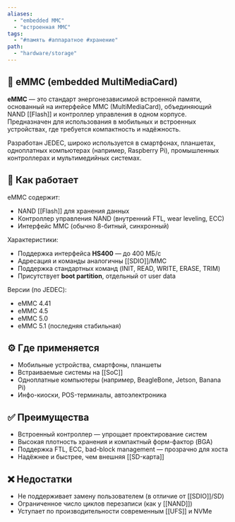 ```yaml
---
aliases:
  - "embedded MMC"
  - "встроенная MMC"
tags:
  - "#память #аппаратное #хранение"
path:
  - "hardware/storage"
---
```


## 📌 eMMC (embedded MultiMediaCard)

**eMMC** — это стандарт энергонезависимой встроенной памяти, основанный на интерфейсе MMC (MultiMediaCard), объединяющий NAND [[Flash]] и контроллер управления в одном корпусе.  
Предназначен для использования в мобильных и встроенных устройствах, где требуется компактность и надёжность.

Разработан JEDEC, широко используется в смартфонах, планшетах, одноплатных компьютерах (например, Raspberry Pi), промышленных контроллерах и мультимедийных системах.

## 🧠 Как работает

eMMC содержит:

- NAND [[Flash]] для хранения данных
- Контроллер управления NAND (внутренний FTL, wear leveling, ECC)
- Интерфейс MMC (обычно 8-битный, синхронный)

Характеристики:

- Поддержка интерфейса **HS400** — до 400 МБ/с
- Адресация и команды аналогичны [[SDIO]]/MMC
- Поддержка стандартных команд (INIT, READ, WRITE, ERASE, TRIM)
- Присутствует **boot partition**, отдельный от user data

Версии (по JEDEC):

- eMMC 4.41
- eMMC 4.5
- eMMC 5.0
- eMMC 5.1 (последняя стабильная)

## ⚙️ Где применяется

- Мобильные устройства, смартфоны, планшеты
- Встраиваемые системы на [[SoC]]
- Одноплатные компьютеры (например, BeagleBone, Jetson, Banana Pi)
- Инфо-киоски, POS-терминалы, автоэлектроника

## ✅ Преимущества

- Встроенный контроллер — упрощает проектирование систем
- Высокая плотность хранения и компактный форм-фактор (BGA)
- Поддержка FTL, ECC, bad-block management — прозрачно для хоста
- Надёжнее и быстрее, чем внешняя [[SD-карта]]

## ❌ Недостатки

- Не поддерживает замену пользователем (в отличие от [[SDIO]]/SD)
- Ограниченное число циклов перезаписи (как у [[NAND]])
- Уступает по производительности современным [[UFS]] и NVMe
```